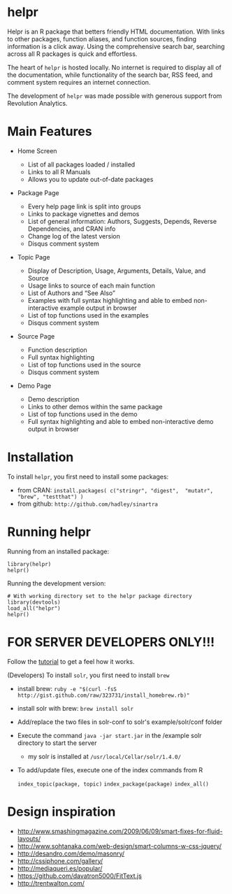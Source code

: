 # helpr

Helpr is an R package that betters friendly HTML documentation. With links to other packages, function aliases, and function sources, finding information is a click away. Using the comprehensive search bar, searching across all R packages is quick and effortless. 

The heart of `helpr` is hosted locally. No internet is required to display all of the documentation, while functionality of the search bar, RSS feed, and comment system requires an internet connection. 

The development of `helpr` was made possible with generous support from Revolution Analytics.

# Main Features

* Home Screen
  * List of all packages loaded / installed
  * Links to all R Manuals
  * Allows you to update out-of-date packages

* Package Page
  * Every help page link is split into groups
  * Links to package vignettes and demos
  * List of general information: Authors, Suggests, Depends, Reverse
    Dependencies, and CRAN info
  * Change log of the latest version
  * Disqus comment system

* Topic Page
  * Display of Description, Usage, Arguments, Details, Value, and Source
  * Usage links to source of each main function
  * List of Authors and “See Also”
  * Examples with full syntax highlighting and able to embed non-interactive
    example output in browser
  * List of top functions used in the examples
  * Disqus comment system

* Source Page
  * Function description
  * Full syntax highlighting
  * List of top functions used in the source
  * Disqus comment system

* Demo Page
  * Demo description
  * Links to other demos within the same package
  * List of top functions used in the demo
  * Full syntax highlighting and able to embed non-interactive demo 
    output in browser
  
# Installation

To install `helpr`, you first need to install some packages:

* from CRAN: `install.packages( c("stringr", "digest",  "mutatr", "brew", "testthat") )`
* from github: `http://github.com/hadley/sinartra`

# Running helpr

Running from an installed package:

    library(helpr)
    helpr()

Running the development version:

    # With working directory set to the helpr package directory
    library(devtools)
    load_all("helpr")
    helpr()
    


# FOR SERVER DEVELOPERS ONLY!!!

Follow the [tutorial](http://lucene.apache.org/solr/tutorial.html) to get a feel how it works.

(Developers) To install `solr`, you first need to install `brew`

  * install brew: `ruby -e "$(curl -fsS http://gist.github.com/raw/323731/install_homebrew.rb)"`
  * install solr with brew: `brew install solr`
  
  * Add/replace the two files in solr-conf to solr's example/solr/conf folder
  * Execute the command `java -jar start.jar` in the /example solr directory to start the server
    * my solr is installed at `/usr/local/Cellar/solr/1.4.0/`
  * To add/update files, execute one of the index commands from R

    `index_topic(package, topic)`
    `index_package(package)`
    `index_all()`

# Design inspiration

* http://www.smashingmagazine.com/2009/06/09/smart-fixes-for-fluid-layouts/
* http://www.sohtanaka.com/web-design/smart-columns-w-css-jquery/
* http://desandro.com/demo/masonry/
* http://cssiphone.com/gallery/
* http://mediaqueri.es/popular/
* https://github.com/davatron5000/FitText.js
* http://trentwalton.com/


